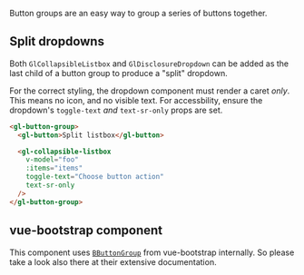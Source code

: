 Button groups are an easy way to group a series of buttons together.

## Split dropdowns

Both `GlCollapsibleListbox` and `GlDisclosureDropdown` can be added as the last
child of a button group to produce a "split" dropdown.

For the correct styling, the dropdown component must render a caret _only_.
This means no icon, and no visible text. For accessbility, ensure the
dropdown's `toggle-text` _and_ `text-sr-only` props are set.

```html
<gl-button-group>
  <gl-button>Split listbox</gl-button>

  <gl-collapsible-listbox
    v-model="foo"
    :items="items"
    toggle-text="Choose button action"
    text-sr-only
  />
</gl-button-group>
```

## vue-bootstrap component

This component uses [`BButtonGroup`](https://bootstrap-vue.org/docs/components/button-group) from vue-bootstrap
internally. So please take a look also there at their extensive documentation.
